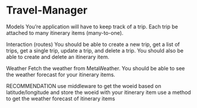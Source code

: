 # Travel-Manager

Models
You’re application will have to keep track of a trip. Each trip be attached to many itinerary items (many-to-one).

Interaction (routes)
You should be able to create a new trip, get a list of trips, get a single trip, update a trip, and delete a trip. You should also be able to create and delete an itinerary item.

Weather
Fetch the weather from MetaWeather. You should be able to see the weather forecast for your itinerary items.

RECOMMENDATION
    use middleware to get the woeid based on latitude/longitude and store the woeid with your itinerary item
    use a method to get the weather forecast of itinerary items
